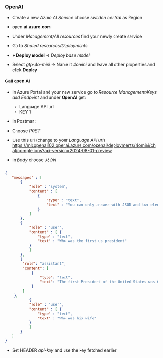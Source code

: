 ### OpenAI

- Create a new *Azure AI Service* choose *sweden central* as Region
- open **ai.azure.com**

- Under *Management/All resources* find your newly create service
- Go to *Shared resources/Deployments*

- **+ Deploy model** -> *Deploy base model*
- Select *gtp-4o-mini* -> Name it *4omini* and leave all other properties and click **Deploy**


#### Call open AI

- In Azure Portal and your new service go to *Resource Management/Keys and Endpoint* and under **OpenAI** get:
   - Language API url
   - KEY 1

- In Postman: 


- Choose *POST*
- Use this url (change to your *Language API url*)
   https://mlcopenai102.openai.azure.com/openai/deployments/4omini/chat/completions?api-version=2024-08-01-preview

- In *Body* choose *JSON*

```json

{
   "messages" : [
       {
           "role" : "system",
           "content" : [
               {
                   "type" : "text",
                   "text" : "You can only answer with JSON and two elements: 'answer' and 'confidence'"
               }
           ]
       },
       {
           "role" : "user",
           "content" : [ {
               "type" : "text",
               "text" : "Who was the first us president"
           }
           ]
       },
       {
		"role": "assistant",
		"content": [
			{
				"type": "text",
				"text": "The first President of the United States was George Washington. He served from April 30, 1789, to March 4, 1797. Washington is often referred to as the \"Father of His Country\" for his leadership during the founding of the nation."
			}
		]
	},
           {
           "role" : "user",
           "content" : [ {
               "type" : "text",
               "text" : "Who was his wife"
           }
           ]
       }
   ]
}

```

- Set HEADER *api-key* and use the key fetched earlier